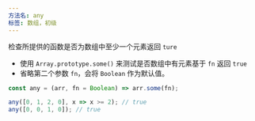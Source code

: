 ```yaml
---
方法名: any
标签: 数组，初级
---
```


检查所提供的函数是否为数组中至少一个元素返回 `ture`

- 使用 `Array.prototype.some()` 来测试是否数组中有元素基于 `fn` 返回 `true`
- 省略第二个参数 `fn`，会将 `Boolean` 作为默认值。

```js
const any = (arr, fn = Boolean) => arr.some(fn);
```

```js
any([0, 1, 2, 0], x => x >= 2); // true
any([0, 0, 1, 0]); // true
```
